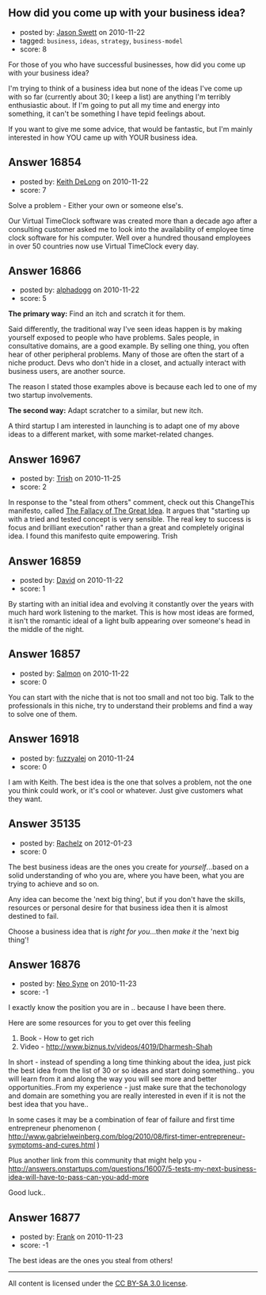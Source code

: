 ## How did you come up with your business idea?

- posted by: [Jason Swett](https://stackexchange.com/users/-1/5327-jason-swett) on 2010-11-22
- tagged: `business`, `ideas`, `strategy`, `business-model`
- score: 8

For those of you who have successful businesses, how did you come up with your business idea?

I'm trying to think of a business idea but none of the ideas I've come up with so far (currently about 30; I keep a list) are anything I'm terribly enthusiastic about. If I'm going to put all my time and energy into something, it can't be something I have tepid feelings about.

If you want to give me some advice, that would be fantastic, but I'm mainly interested in how YOU came up with YOUR business idea.


## Answer 16854

- posted by: [Keith DeLong](https://stackexchange.com/users/-1/888-keith-delong) on 2010-11-22
- score: 7

Solve a problem - Either your own or someone else's.

Our Virtual TimeClock software was created more than a decade ago after a consulting customer asked me to look into the availability of employee time clock software for his computer. Well over a hundred thousand employees in over 50 countries now use Virtual TimeClock every day.


## Answer 16866

- posted by: [alphadogg](https://stackexchange.com/users/-1/3197-alphadogg) on 2010-11-22
- score: 5

**The primary way:** Find an itch and scratch it for them. 

Said differently, the traditional way I've seen ideas happen is by making yourself exposed to people who have problems. Sales people, in consultative domains, are a good example. By selling one thing, you often hear of other peripheral problems. Many of those are often the start of a niche product. Devs who don't hide in a closet, and actually interact with business users, are another source. 

The reason I stated those examples above is because each led to one of my two startup involvements.

**The second way:** Adapt scratcher to a similar, but new itch.

A third startup I am interested in launching is to adapt one of my above ideas to a different market, with some market-related changes.


## Answer 16967

- posted by: [Trish](https://stackexchange.com/users/-1/5562-trish) on 2010-11-25
- score: 2

<p>In response to the "steal from others" comment, check out this ChangeThis manifesto, called <a href="http://changethis.com/manifesto/show/73.03.GreatIdea" rel="nofollow">The Fallacy of The Great Idea</a>. It argues that "starting up with a tried and tested concept is very sensible. The real key to success is focus and brilliant execution" rather than a great and completely original idea. I found this manifesto quite empowering. Trish</p>



## Answer 16859

- posted by: [David](https://stackexchange.com/users/-1/5460-david) on 2010-11-22
- score: 1

By starting with an initial idea and evolving it constantly over the years with much hard work listening to the market. This is how most ideas are formed, it isn't the romantic ideal of a light bulb appearing over someone's head in the middle of the night.


## Answer 16857

- posted by: [Salmon](https://stackexchange.com/users/-1/5445-salmon) on 2010-11-22
- score: 0

You can start with the niche that is not too small and not too big. Talk to the professionals in this niche, try to understand their problems and find a way to solve one of them.


## Answer 16918

- posted by: [fuzzyalej](https://stackexchange.com/users/-1/5545-fuzzyalej) on 2010-11-24
- score: 0

I am with Keith. The best idea is the one that solves a problem, not the one you think could work, or it's cool or whatever. Just give customers what they want.


## Answer 35135

- posted by: [Rachelz](https://stackexchange.com/users/-1/15907-rachelz) on 2012-01-23
- score: 0

The best business ideas are the ones you create for *yourself*...based on a solid understanding of who you are, where you have been, what you are trying to achieve and so on. 

Any idea can become the 'next big thing', but if you don't have the skills, resources or personal desire for that business idea then it is almost destined to fail.

Choose a business idea that is *right for you*...then *make it* the 'next big thing'!


## Answer 16876

- posted by: [Neo Syne](https://stackexchange.com/users/-1/4944-neo-syne) on 2010-11-23
- score: -1

I exactly know the position you are in .. because I have been there. 

Here are some resources for you to get over this feeling
1) Book - How to get rich
2) Video - http://www.biznus.tv/videos/4019/Dharmesh-Shah

In short - instead of spending a long time thinking about the idea, just pick the best idea from the list of 30 or so ideas and start doing something.. you will learn from it and along the way you will see more and better opportunities..From my experience - just make sure that the techonology and domain are something you are really interested in even if it is not the best idea that you have.. 

In some cases it may be a combination of fear of failure and first time entrepreneur phenomenon ( http://www.gabrielweinberg.com/blog/2010/08/first-timer-entrepreneur-symptoms-and-cures.html ) 

Plus another link from this community that might help you - http://answers.onstartups.com/questions/16007/5-tests-my-next-business-idea-will-have-to-pass-can-you-add-more

Good luck..


## Answer 16877

- posted by: [Frank](https://stackexchange.com/users/-1/4858-frank) on 2010-11-23
- score: -1

The best ideas are the ones you steal from others!  



---

All content is licensed under the [CC BY-SA 3.0 license](https://creativecommons.org/licenses/by-sa/3.0/).

